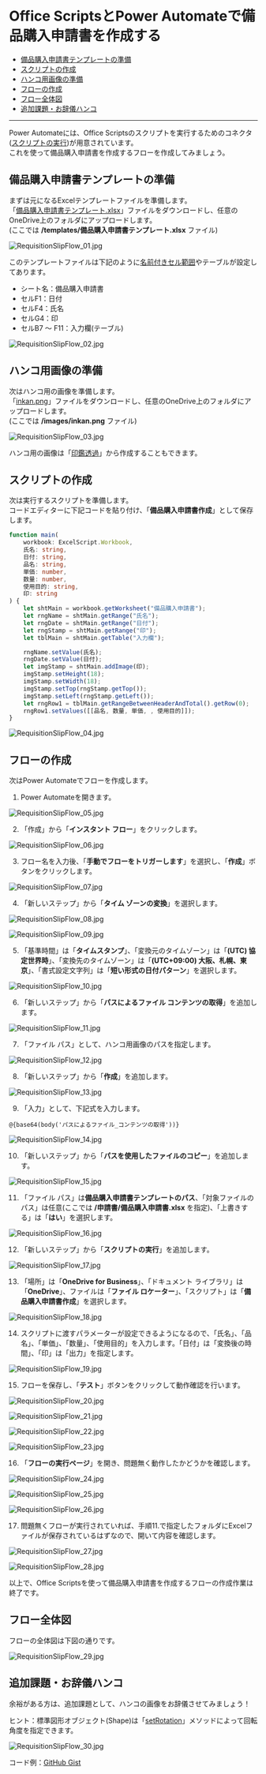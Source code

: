 # Office ScriptsとPower Automateで備品購入申請書を作成する

- [備品購入申請書テンプレートの準備](#備品購入申請書テンプレートの準備)
- [スクリプトの作成](#スクリプトの作成)
- [ハンコ用画像の準備](#ハンコ用画像の準備)
- [フローの作成](#フローの作成)
- [フロー全体図](#フロー全体図)
- [追加課題・お辞儀ハンコ](#追加課題・お辞儀ハンコ)

---

Power Automateには、Office Scriptsのスクリプトを実行するためのコネクタ([スクリプトの実行](https://docs.microsoft.com/ja-jp/connectors/excelonlinebusiness/?WT.mc_id=M365-MVP-4029057#run-script))が用意されています。  
これを使って備品購入申請書を作成するフローを作成してみましょう。

## 備品購入申請書テンプレートの準備

まずは元になるExcelテンプレートファイルを準備します。  
「[備品購入申請書テンプレート.xlsx](files/備品購入申請書テンプレート.xlsx)」ファイルをダウンロードし、任意のOneDrive上のフォルダにアップロードします。  
(ここでは **/templates/備品購入申請書テンプレート.xlsx** ファイル)

![RequisitionSlipFlow_01.jpg](images/RequisitionSlipFlow_01.jpg)

このテンプレートファイルは下記のように[名前付きセル範囲](https://docs.microsoft.com/ja-jp/office/vba/excel/concepts/cells-and-ranges/refer-to-named-ranges?WT.mc_id=M365-MVP-4029057)やテーブルが設定してあります。

- シート名：備品購入申請書
- セルF1：日付
- セルF4：氏名
- セルG4：印
- セルB7 ～ F11：入力欄(テーブル)

![RequisitionSlipFlow_02.jpg](images/RequisitionSlipFlow_02.jpg)

## ハンコ用画像の準備

次はハンコ用の画像を準備します。  
「[inkan.png](files/inkan.png)」ファイルをダウンロードし、任意のOneDrive上のフォルダにアップロードします。  
(ここでは **/images/inkan.png** ファイル)

![RequisitionSlipFlow_03.jpg](images/RequisitionSlipFlow_03.jpg)

ハンコ用の画像は「[印鑑透過](https://tojikomorin.sakura.ne.jp/inkan/)」から作成することもできます。

## スクリプトの作成

次は実行するスクリプトを準備します。  
コードエディターに下記コードを貼り付け、「**備品購入申請書作成**」として保存します。

```typescript:備品購入申請書作成.ts
function main(
    workbook: ExcelScript.Workbook,
    氏名: string,
    日付: string,
    品名: string,
    単価: number,
    数量: number,
    使用目的: string,
    印: string
) {
    let shtMain = workbook.getWorksheet("備品購入申請書");
    let rngName = shtMain.getRange("氏名");
    let rngDate = shtMain.getRange("日付");
    let rngStamp = shtMain.getRange("印");
    let tblMain = shtMain.getTable("入力欄");

    rngName.setValue(氏名);
    rngDate.setValue(日付);
    let imgStamp = shtMain.addImage(印);
    imgStamp.setHeight(18);
    imgStamp.setWidth(18);
    imgStamp.setTop(rngStamp.getTop());
    imgStamp.setLeft(rngStamp.getLeft());
    let rngRow1 = tblMain.getRangeBetweenHeaderAndTotal().getRow(0);
    rngRow1.setValues([[品名, 数量, 単価, , 使用目的]]);
}
```
![RequisitionSlipFlow_04.jpg](images/RequisitionSlipFlow_04.jpg)

## フローの作成

次はPower Automateでフローを作成します。

1. Power Automateを開きます。

![RequisitionSlipFlow_05.jpg](images/RequisitionSlipFlow_05.jpg)

2. 「作成」から「**インスタント フロー**」をクリックします。

![RequisitionSlipFlow_06.jpg](images/RequisitionSlipFlow_06.jpg)

3. フロー名を入力後、「**手動でフローをトリガーします**」を選択し、「**作成**」ボタンをクリックします。

![RequisitionSlipFlow_07.jpg](images/RequisitionSlipFlow_07.jpg)

4. 「新しいステップ」から「**タイム ゾーンの変換**」を選択します。

![RequisitionSlipFlow_08.jpg](images/RequisitionSlipFlow_08.jpg)

![RequisitionSlipFlow_09.jpg](images/RequisitionSlipFlow_09.jpg)

5. 「基準時間」は「**タイムスタンプ**」、「変換元のタイムゾーン」は「**(UTC) 協定世界時**」、「変換先のタイムゾーン」は「**(UTC+09:00) 大阪、札幌、東京**」、「書式設定文字列」は「**短い形式の日付パターン**」を選択します。

![RequisitionSlipFlow_10.jpg](images/RequisitionSlipFlow_10.jpg)

6. 「新しいステップ」から「**パスによるファイル コンテンツの取得**」を追加します。

![RequisitionSlipFlow_11.jpg](images/RequisitionSlipFlow_11.jpg)

7. 「ファイル パス」として、ハンコ用画像のパスを指定します。

![RequisitionSlipFlow_12.jpg](images/RequisitionSlipFlow_12.jpg)

8. 「新しいステップ」から「**作成**」を追加します。

![RequisitionSlipFlow_13.jpg](images/RequisitionSlipFlow_13.jpg)

9. 「入力」として、下記式を入力します。

```
@{base64(body('パスによるファイル_コンテンツの取得'))}
```

![RequisitionSlipFlow_14.jpg](images/RequisitionSlipFlow_14.jpg)

10. 「新しいステップ」から「**パスを使用したファイルのコピー**」を追加します。

![RequisitionSlipFlow_15.jpg](images/RequisitionSlipFlow_15.jpg)

11. 「ファイル パス」は**備品購入申請書テンプレートのパス**、「対象ファイルのパス」は任意(ここでは **/申請書/備品購入申請書.xlsx** を指定)、「上書きする」は「**はい**」を選択します。

![RequisitionSlipFlow_16.jpg](images/RequisitionSlipFlow_16.jpg)

12. 「新しいステップ」から「**スクリプトの実行**」を追加します。

![RequisitionSlipFlow_17.jpg](images/RequisitionSlipFlow_17.jpg)

13. 「場所」は「**OneDrive for Business**」、「ドキュメント ライブラリ」は「**OneDrive**」、ファイルは「**ファイル ロケーター**」、「スクリプト」は「**備品購入申請書作成**」を選択します。

![RequisitionSlipFlow_18.jpg](images/RequisitionSlipFlow_18.jpg)

14. スクリプトに渡すパラメーターが設定できるようになるので、「氏名」、「品名」、「単価」、「数量」、「使用目的」を入力します。「日付」は「変換後の時間」、「印」は「出力」を指定します。

![RequisitionSlipFlow_19.jpg](images/RequisitionSlipFlow_19.jpg)

15. フローを保存し、「**テスト**」ボタンをクリックして動作確認を行います。

![RequisitionSlipFlow_20.jpg](images/RequisitionSlipFlow_20.jpg)

![RequisitionSlipFlow_21.jpg](images/RequisitionSlipFlow_21.jpg)

![RequisitionSlipFlow_22.jpg](images/RequisitionSlipFlow_22.jpg)

![RequisitionSlipFlow_23.jpg](images/RequisitionSlipFlow_23.jpg)

16. 「**フローの実行ページ**」を開き、問題無く動作したかどうかを確認します。

![RequisitionSlipFlow_24.jpg](images/RequisitionSlipFlow_24.jpg)

![RequisitionSlipFlow_25.jpg](images/RequisitionSlipFlow_25.jpg)

![RequisitionSlipFlow_26.jpg](images/RequisitionSlipFlow_26.jpg)

17. 問題無くフローが実行されていれば、手順11.で指定したフォルダにExcelファイルが保存されているはずなので、開いて内容を確認します。

![RequisitionSlipFlow_27.jpg](images/RequisitionSlipFlow_27.jpg)

![RequisitionSlipFlow_28.jpg](images/RequisitionSlipFlow_28.jpg)

以上で、Office Scriptsを使って備品購入申請書を作成するフローの作成作業は終了です。

## フロー全体図

フローの全体図は下図の通りです。

![RequisitionSlipFlow_29.jpg](images/RequisitionSlipFlow_29.jpg)

## 追加課題・お辞儀ハンコ

余裕がある方は、追加課題として、ハンコの画像をお辞儀させてみましょう！

ヒント：標準図形オブジェクト(Shape)は「[setRotation](https://docs.microsoft.com/ja-jp/javascript/api/office-scripts/excelscript/excelscript.shape?WT.mc_id=M365-MVP-4029057#setrotation-rotation-)」メソッドによって回転角度を指定できます。

![RequisitionSlipFlow_30.jpg](images/RequisitionSlipFlow_30.jpg)

コード例：[GitHub Gist](https://gist.github.com/kinuasa/b9a9af2403e54116e87d63e60c7827bd)